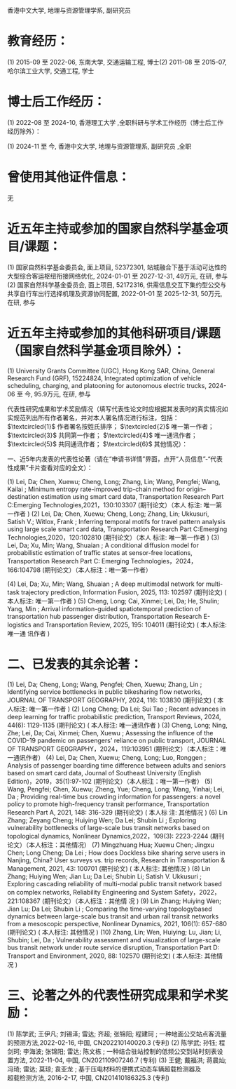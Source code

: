 香港中文大学, 地理与资源管理学系, 副研究员

# 教育经历：

(1) 2015-09 至 2022-06, 东南大学, 交通运输工程, 博士(2) 2011-08 至 2015-07, 哈尔滨工业大学, 交通工程, 学士

# 博士后工作经历：

(1) 2022-08 至 2024-10, 香港理工大学 ,全职科研与学术工作经历（博士后工作经历除外）：

(1) 2024-11 至 今, 香港中文大学, 地理与资源管理系, 副研究员 ,全职

# 曾使用其他证件信息：

无

# 近五年主持或参加的国家自然科学基金项目/课题：

(1) 国家自然科学基金委员会, 面上项目, 52372301, 站城融合下基于活动可达性的大型综合客运枢纽衔接网络优化, 2024-01-01 至 2027-12-31, 49万元, 在研, 参与(2) 国家自然科学基金委员会, 面上项目, 52172316, 供需信息交互下集约型公交与共享自行车出行选择机理及资源协同配置, 2022-01-01 至 2025-12-31, 50万元, 在研, 参与

# 近五年主持或参加的其他科研项目/课题（国家自然科学基金项目除外）：

(1) University Grants Committee (UGC), Hong Kong SAR, China, General Research Fund (GRF), 15224824, Integrated optimization of vehicle scheduling, charging, and platooning for autonomous electric trucks, 2024-06 至 今, 95.9万元, 在研, 参与

代表性研究成果和学术奖励情况（填写代表性论文时应根据其发表时的真实情况如实规范列出所有作者署名，并对本人署名情况进行标注，包括： $\textcircled{1}$ 作者署名按姓氏排序； $\textcircled{2}$ 唯一第一作者； $\textcircled{3}$ 共同第一作者； $\textcircled{4}$ 唯一通讯作者； $\textcircled{5}$ 共同通讯作者； $\textcircled{6}$ 其他情况）：

一、近5年内发表的代表性论著（请在“申请书详情”界面，点开“人员信息”-“代表性成果”卡片查看对应的全文）：

(1) Lei, Da; Chen, Xuewu; Cheng, Long; Zhang, Lin; Wang, Pengfei; Wang, Kailai ; Minimum entropy rate-improved trip-chain method for origin–destination estimation using smart card data, Transportation Research Part C:Emerging Technologies,2021，130:103307 (期刊论文）（本人 标注: 唯一第一作者 ) (2) Lei, Da; Chen, Xuewu; Cheng, Long; Zhang, Lin; Ukkusuri, Satish V.; Witlox, Frank ; Inferring temporal motifs for travel pattern analysis using large scale smart card data, Transportation Research Part C:Emerging Technologies,2020，120:102810 (期刊论文）（本人 标注: 唯一第一作者 ) (3) Lei, Da; Xu, Min; Wang, Shuaian ; A conditional diffusion model for probabilistic estimation of traffic states at sensor-free locations, Transportation Research Part C: Emerging Technologies，2024，166:104798 (期刊论文）（本人标注：唯一第一作者）

(4) Lei, Da; Xu, Min; Wang, Shuaian ; A deep multimodal network for multi-task trajectory prediction, Information Fusion, 2025, 113: 102597 (期刊论文) ( 本人标注: 唯一第一作者 ) (5) Cheng, Long; Cai, Xinmei; Lei, Da; He, Shulin; Yang, Min ; Arrival information-guided spatiotemporal prediction of transportation hub passenger distribution, Transportation Research E-logistics and Transportation Review, 2025, 195: 104011 (期刊论文) ( 本人标注: 唯一通 讯作者 )

# 二、已发表的其余论著：

(1) Lei, Da; Cheng, Long; Wang, Pengfei; Chen, Xuewu; Zhang, Lin ; Identifying service bottlenecks in public bikesharing flow networks, JOURNAL OF TRANSPORT GEOGRAPHY, 2024, 116: 103830 (期刊论文) ( 本人标注: 唯一第一作者 ) (2) Long Cheng; Da Lei; Sui Tao ; Recent advances in deep learning for traffic probabilistic prediction, Transport Reviews, 2024, 44(6): 1129-1135 (期刊论文) ( 本人标注: 唯一通讯作者 ) (3) Cheng, Long; Ning, Zhe; Lei, Da; Cai, Xinmei; Chen, Xuewu ; Assessing the influence of the COVID-19 pandemic on passengers' reliance on public transport, JOURNAL OF TRANSPORT GE0GRAPHY，2024，119:103951 (期刊论文）（本人标注：唯一通讯作者） (4) Lei, Da; Chen, Xuewu; Cheng, Long; Luo, Ronggen ; Analysis of passenger boarding time difference between adults and seniors based on smart card data, Journal of Southeast University (English Edition)，2019，35(1):97-102 (期刊论文）（本人标注：唯一第一作者） (5) Wang, Pengfei; Chen, Xuewu; Zheng, Yue; Cheng, Long; Wang, Yinhai; Lei, Da ; Providing real-time bus crowding information for passengers: a novel policy to promote high-frequency transit performance, Transportation Research Part A, 2021, 148: 316-329 (期刊论文) ( 本人标 注: 其他情况 ) (6) Lin Zhang; Zeyang Cheng; Huiying Wen; Da Lei; Shubin Li ; Exploring vulnerability bottlenecks of large-scale bus transit networks based on topological dynamics, Nonlinear Dynamics,2022，109(3): 2223-2244 (期刊论文）（本人标注：其他情况） (7) Mingzhuang Hua; Xuewu Chen; Jingxu Chen; Long Cheng; Da Lei ; How does Dockless bike sharing serve users in Nanjing, China? User surveys vs. trip records, Research in Transportation & Management, 2021, 43: 100701 (期刊论文) ( 本人标注: 其他情况 ) (8) Lin Zhang; Huiying Wen; Jian Lu; Da Lei; Shubin Li; Satish V. Ukkusuri ; Exploring cascading reliability of multi-modal public transit network based on complex networks, Reliability Engineering and System Safety，2022，221:108367 (期刊论文）（本人标注：其他情 况 ) (9) Lin Zhang; Huiying Wen; Jian Lu; Da Lei; Shubin Li ; Comparing the time-varying topologybased dynamics between large-scale bus transit and urban rail transit networks from a mesoscopic perspective, Nonlinear Dynamics, 2021, 106(1): 657-680 (期刊论文) ( 本人标注: 其他情况 ) (10) Zhang, Lin; Wen, Huiying; Lu, Jian; Li, Shubin; Lei, Da ; Vulnerability assessment and visualization of large-scale bus transit network under route service disruption, Transportation Part D: Transport and Environment, 2020, 88: 102570 (期刊论文) ( 本人标注: 其他情 况 )

# 三、论著之外的代表性研究成果和学术奖励：

(1) 陈学武; 王伊凡; 刘锡泽; 雷达; 齐超; 张锦阳; 程建珂 ; 一种地面公交站点客流量的预测方法,2022-02-16, 中国, CN202210140020.3 (专利)
(2) 陈学武; 孙钰; 程剑珂; 李海波; 张锦阳; 雷达; 陈文栋 ; 一种结合驻站控制的低频公交到站时刻表设置方法, 2022-11-04, 中国, CN202110907246.7 (专利)
(3) 王健; 戴福洪; 蒋晨灿; 冯琦; 雷达; 莫琼; 袁亚龙 ; 基于压电材料的便携式动态车辆超载检测器及  
超载检测方法, 2016-2-17, 中国, CN201410186325.3 (专利)